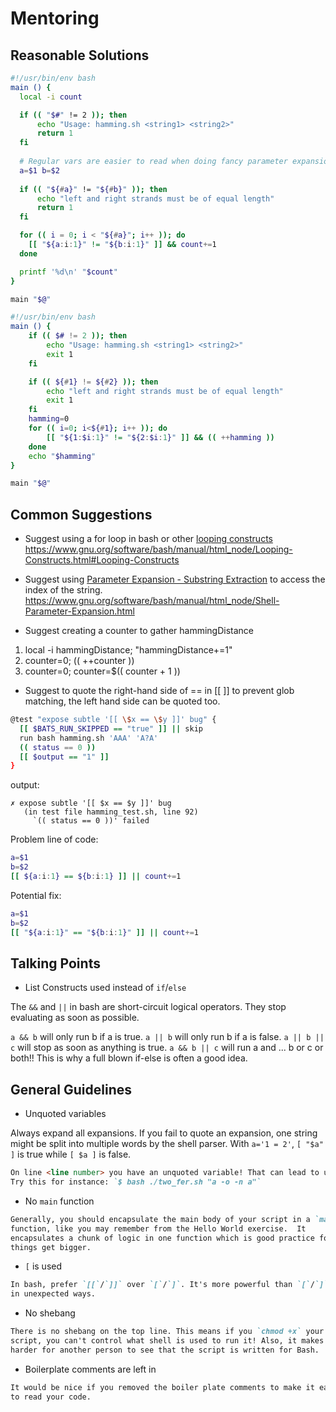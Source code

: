 # Mentoring

## Reasonable Solutions

```bash
#!/usr/bin/env bash
main () {
  local -i count

  if (( "$#" != 2 )); then
      echo "Usage: hamming.sh <string1> <string2>"
      return 1
  fi
  
  # Regular vars are easier to read when doing fancy parameter expansion.
  a=$1 b=$2 
  
  if (( "${#a}" != "${#b}" )); then
      echo "left and right strands must be of equal length"
      return 1
  fi

  for (( i = 0; i < "${#a}"; i++ )); do
    [[ "${a:i:1}" != "${b:i:1}" ]] && count+=1
  done

  printf '%d\n' "$count"
}

main "$@"
```
```bash
#!/usr/bin/env bash
main () {
    if (( $# != 2 )); then 
        echo "Usage: hamming.sh <string1> <string2>"
        exit 1
    fi

    if (( ${#1} != ${#2} )); then
        echo "left and right strands must be of equal length"
        exit 1
    fi
    hamming=0
    for (( i=0; i<${#1}; i++ )); do
        [[ "${1:$i:1}" != "${2:$i:1}" ]] && (( ++hamming ))
    done
    echo "$hamming"
}

main "$@"
```

## Common Suggestions

* Suggest using a for loop in bash or other [looping constructs](https://www.gnu.org/software/bash/manual/html_node/Looping-Constructs.html#Looping-Constructs) https://www.gnu.org/software/bash/manual/html_node/Looping-Constructs.html#Looping-Constructs

* Suggest using [Parameter Expansion - Substring Extraction](https://www.gnu.org/software/bash/manual/html_node/Shell-Parameter-Expansion.html) to access the index of the string. https://www.gnu.org/software/bash/manual/html_node/Shell-Parameter-Expansion.html

* Suggest creating a counter to gather hammingDistance
1) local -i hammingDistance; "hammingDistance+=1"
2) counter=0; (( ++counter ))
3) counter=0; counter=$(( counter + 1 ))

* Suggest to quote the right-hand side of == in [[ ]] to prevent glob matching, the left hand side can be quoted too.
```bash
@test "expose subtle '[[ \$x == \$y ]]' bug" {
  [[ $BATS_RUN_SKIPPED == "true" ]] || skip
  run bash hamming.sh 'AAA' 'A?A'
  (( status == 0 ))
  [[ $output == "1" ]]
}
```
output:
```
✗ expose subtle '[[ $x == $y ]]' bug
   (in test file hamming_test.sh, line 92)
     `(( status == 0 ))' failed
```
Problem line of code: 
```bash
a=$1
b=$2
[[ ${a:i:1} == ${b:i:1} ]] || count+=1
```
Potential fix:
```bash
a=$1
b=$2
[[ "${a:i:1}" == "${b:i:1}" ]] || count+=1
```

## Talking Points

* List Constructs used instead of `if`/`else`

The `&&` and `||` in bash are short-circuit logical operators. They stop evaluating as soon as possible.

`a && b` will only run b if a is true. `a || b` will only run b if a is false. `a || b || c` will stop as soon as anything is true. `a && b || c` will run a and ... b or c or both!! This is why a full blown if-else is often a good idea.

## General Guidelines

* Unquoted variables

Always expand all expansions. If you fail to quote an expansion, one string might be split into multiple words by the shell parser. With `a='1 = 2'`, `[ "$a" ]` is true while `[ $a ]` is false.

```md
On line <line number> you have an unquoted variable! That can lead to unexpected behavior.
Try this for instance: `$ bash ./two_fer.sh "a -o -n a"`
```

* No `main` function

```md
Generally, you should encapsulate the main body of your script in a `main`
function, like you may remember from the Hello World exercise.  It
encapsulates a chunk of logic in one function which is good practice for when
things get bigger.
```

* `[` is used

```md
In bash, prefer `[[`/`]]` over `[`/`]`. It's more powerful than `[`/`]` and less likely to act
in unexpected ways.
```

* No shebang

```md
There is no shebang on the top line. This means if you `chmod +x` your
script, you can't control what shell is used to run it! Also, it makes it
harder for another person to see that the script is written for Bash.
```

* Boilerplate comments are left in

```md
It would be nice if you removed the boiler plate comments to make it easier
to read your code.
```
